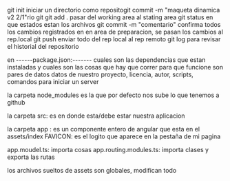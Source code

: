 git init  iniciar un directorio como repositogit commit -m "maqueta dinamica v2 2/1"rio git
git add .  pasar del working area al stating area
git status en que estados estan los archivos
git commit -m "comentario"  confirma todos los cambios registrados en en area de preparacion, se pasan los cambios al rep.local
git push enviar todo del rep local al rep remoto
git log para revisar el historial del repositorio



en ------package.json:-------
cuales son las dependencias que estan instaladas y cuales son las cosas que hay que correr para que funcione
son pares de datos
datos de nuestro proyecto, licencia, autor, scripts, comandos para iniciar un server

la carpeta node_modules es la que por defecto nos sube lo que tenemos a github

la carpeta src: es en donde esta/debe estar nuestra aplicacion

la carpeta app : es un componente entero de angular
<app-root></app-root> que esta en el assets/index <!--referencia a app.component-->
FAVICON: es el logito que aparece en la pestaña de mi pagina

app.moudel.ts: importa cosas
app.routing.modules.ts: importa clases y exporta las rutas


los archivos sueltos de assets son globales, modifican todo